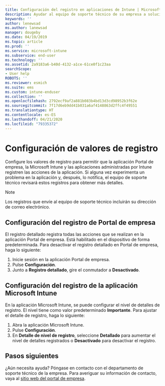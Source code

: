 ```yaml
---
title: Configuración del registro en aplicaciones de Intune | Microsoft Docs
description: Ayudar al equipo de soporte técnico de su empresa a solucionar los problemas del dispositivo mediante el registro detallado
keywords: ''
author: lenewsad
ms.author: lanewsad
manager: dougeby
ms.date: 04/19/2019
ms.topic: article
ms.prod: ''
ms.service: microsoft-intune
ms.subservice: end-user
ms.technology: ''
ms.assetid: 2a9183a6-b40d-4132-a1ce-61ce0f1c23aa
searchScope:
- User help
ROBOTS: ''
ms.reviewer: esmich
ms.suite: ems
ms.custom: intune-enduser
ms.collection: ''
ms.openlocfilehash: 2792ecf9af2a881b083b4bd13d3cd98952b3f62e
ms.sourcegitcommit: 7f17d6eb9dd41b031a6af4148863d2ffc4f49551
ms.translationtype: HT
ms.contentlocale: es-ES
ms.lasthandoff: 04/21/2020
ms.locfileid: "79335372"
---
```

# <a name="configure-logging-settings"></a>Configuración de valores de registro

Configure los valores de registro para permitir que la aplicación Portal de empresa, la Microsoft Intune y las aplicaciones administradas por Intune registren las acciones de la aplicación. Si alguna vez experimenta un problema en la aplicación y, después, lo notifica, el equipo de soporte técnico revisará estos registros para obtener más detalles. 

> [!NOTE]
> Los registros que envíe al equipo de soporte técnico incluirán su dirección de correo electrónico.  

## <a name="configure-company-portal-logging"></a>Configuración del registro de Portal de empresa
El registro detallado registra todas las acciones que se realizan en la aplicación Portal de empresa. Está habilitado en el dispositivo de forma predeterminada. Para desactivar el registro detallado en Portal de empresa, haga lo siguiente:  

1. Inicie sesión en la aplicación Portal de empresa.
2. Pulse **Configuración**.
3. Junto a **Registro detallado**, gire el conmutador a **Desactivado**.

## <a name="configure-microsoft-intune-app-logging"></a>Configuración del registro de la aplicación Microsoft Intune
En la aplicación Microsoft Intune, se puede configurar el nivel de detalles de registro. El nivel tiene como valor predeterminado **Importante**. Para ajustar el detalle de registro, haga lo siguiente:  

1. Abra la aplicación Microsoft Intune.  
2. Pulse **Configuración**.  
3. En **Detalle de nivel de registro**, seleccione **Detallado** para aumentar el nivel de detalles registrados o **Desactivado** para desactivar el registro.  

## <a name="next-steps"></a>Pasos siguientes  

¿Aún necesita ayuda? Póngase en contacto con el departamento de soporte técnico de la empresa. Para averiguar su información de contacto, vaya al [sitio web del portal de empresa](https://go.microsoft.com/fwlink/?linkid=2010980).  
